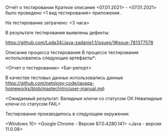 Отчёт о тестировании <Legacy>
Краткое описание
<07.01.2021> - <07.01.2021> было проведено <1 вид тестирования> приложения <Legacy>.

На тестирование затрачено: <3 часа>

В результате тестирования выявлены дефекты:

<https://github.com/Lada34/Java-zadanie1.1/issues/1#issue-781377578>

Описание процесса тестирования
В процессе тестирования использовались следующие артефакты*:

<Отчет о тестировании>
<Баг-репорт>

В качестве тестовых данных использовались данные <https://github.com/netology-code/javaqa-homeworks/blob/master/intro/user-manual.md>:

<Ожидаемый результат:
Валидные ключи со статусом ОК
Невалидные ключи со статусом FAIL>

Тестирование производилось в следующем окружении:

<Windows 10>
<Google Chrome - Версия 87.0.4280.141>
<Java - версия 11.0.08>